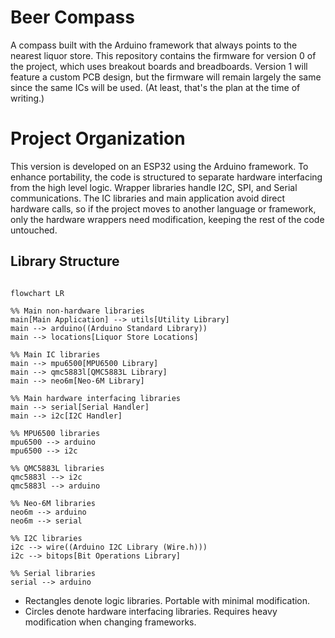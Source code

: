 # Beer Compass

A compass built with the Arduino framework that always points to the nearest liquor store. This repository contains the firmware for version 0 of the project, which uses breakout boards and breadboards. Version 1 will feature a custom PCB design, but the firmware will remain largely the same since the same ICs will be used. (At least, that's the plan at the time of writing.)

# Project Organization

This version is developed on an ESP32 using the Arduino framework. To enhance portability, the code is structured to separate hardware interfacing from the high level logic. Wrapper libraries handle I2C, SPI, and Serial communications. The IC libraries and main application avoid direct hardware calls, so if the project moves to another language or framework, only the hardware wrappers need modification, keeping the rest of the code untouched.

## Library Structure

```mermaid

flowchart LR

%% Main non-hardware libraries
main[Main Application] --> utils[Utility Library]
main --> arduino((Arduino Standard Library))
main --> locations[Liquor Store Locations]

%% Main IC libraries
main --> mpu6500[MPU6500 Library]
main --> qmc5883l[QMC5883L Library]
main --> neo6m[Neo-6M Library]

%% Main hardware interfacing libraries
main --> serial[Serial Handler]
main --> i2c[I2C Handler]

%% MPU6500 libraries
mpu6500 --> arduino
mpu6500 --> i2c

%% QMC5883L libraries
qmc5883l --> i2c
qmc5883l --> arduino

%% Neo-6M libraries
neo6m --> arduino
neo6m --> serial

%% I2C libraries
i2c --> wire((Arduino I2C Library (Wire.h)))
i2c --> bitops[Bit Operations Library]

%% Serial libraries
serial --> arduino

```

<ul>
    <li> Rectangles denote logic libraries. Portable with minimal modification. </li>
    <li> Circles denote hardware interfacing libraries. Requires heavy modification when changing frameworks. </li>

</ul>